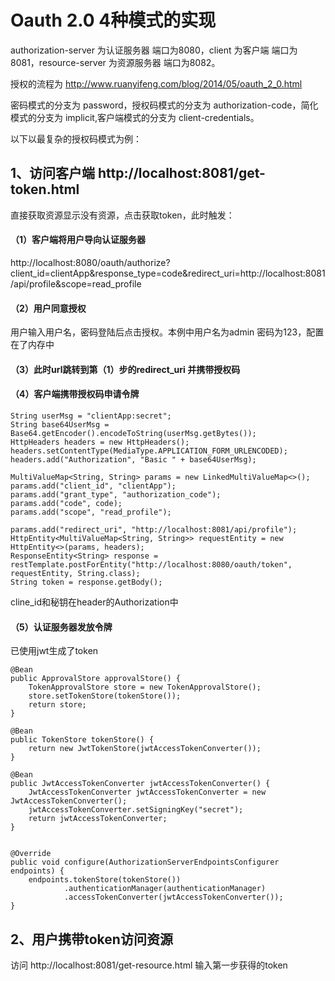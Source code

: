 # Oauth 2.0 4种模式的实现

authorization-server 为认证服务器 端口为8080，client 为客户端 端口为8081，resource-server 为资源服务器 端口为8082。

授权的流程为 http://www.ruanyifeng.com/blog/2014/05/oauth_2_0.html

密码模式的分支为 password，授权码模式的分支为 authorization-code，简化模式的分支为 implicit,客户端模式的分支为 client-credentials。   

以下以最复杂的授权码模式为例：

## 1、访问客户端 http://localhost:8081/get-token.html

直接获取资源显示没有资源，点击获取token，此时触发：

#### （1）客户端将用户导向认证服务器

http://localhost:8080/oauth/authorize?client_id=clientApp&response_type=code&redirect_uri=http://localhost:8081/api/profile&scope=read_profile

#### （2）用户同意授权

用户输入用户名，密码登陆后点击授权。本例中用户名为admin 密码为123，配置在了内存中

#### （3）此时url跳转到第（1）步的redirect_uri 并携带授权码

#### （4）客户端携带授权码申请令牌

```
String userMsg = "clientApp:secret";
String base64UserMsg = Base64.getEncoder().encodeToString(userMsg.getBytes());
HttpHeaders headers = new HttpHeaders();
headers.setContentType(MediaType.APPLICATION_FORM_URLENCODED);
headers.add("Authorization", "Basic " + base64UserMsg);

MultiValueMap<String, String> params = new LinkedMultiValueMap<>();
params.add("client_id", "clientApp");
params.add("grant_type", "authorization_code");
params.add("code", code);
params.add("scope", "read_profile");

params.add("redirect_uri", "http://localhost:8081/api/profile");
HttpEntity<MultiValueMap<String, String>> requestEntity = new HttpEntity<>(params, headers);
ResponseEntity<String> response = restTemplate.postForEntity("http://localhost:8080/oauth/token", requestEntity, String.class);
String token = response.getBody();
```

cline_id和秘钥在header的Authorization中

#### （5）认证服务器发放令牌

已使用jwt生成了token

```
@Bean
public ApprovalStore approvalStore() {
    TokenApprovalStore store = new TokenApprovalStore();
    store.setTokenStore(tokenStore());
    return store;
}

@Bean
public TokenStore tokenStore() {
    return new JwtTokenStore(jwtAccessTokenConverter());
}

@Bean
public JwtAccessTokenConverter jwtAccessTokenConverter() {
    JwtAccessTokenConverter jwtAccessTokenConverter = new JwtAccessTokenConverter();
    jwtAccessTokenConverter.setSigningKey("secret");
    return jwtAccessTokenConverter;
}


@Override
public void configure(AuthorizationServerEndpointsConfigurer endpoints) {
    endpoints.tokenStore(tokenStore())
            .authenticationManager(authenticationManager)
            .accessTokenConverter(jwtAccessTokenConverter());
}
```

## 2、用户携带token访问资源

访问 http://localhost:8081/get-resource.html 输入第一步获得的token